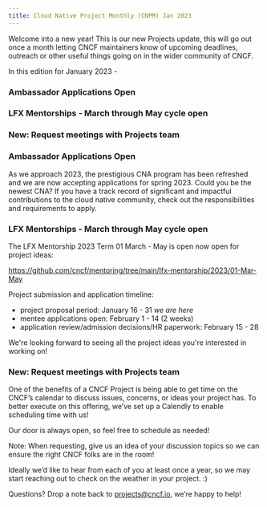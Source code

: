 ```yaml
---
title: Cloud Native Project Monthly (CNPM) Jan 2023 
---
```


Welcome into a new year! 
This is our new Projects update, this will go out once a month letting CNCF maintainers know of upcoming deadlines, outreach or other useful things going on in the wider community of CNCF.

In this edition for January 2023 - 
### Ambassador Applications Open
### LFX Mentorships - March through May cycle open 
### New: Request meetings with Projects team 



### Ambassador Applications Open

As we approach 2023, the prestigious CNA program has been refreshed and we are now accepting applications for spring 2023. Could you be the newest CNA? If you have a track record of significant and impactful contributions to the cloud native community, check out the responsibilities and requirements to apply. 


### LFX Mentorships - March through May cycle open 

The LFX Mentorship 2023 Term 01 March - May is open now open for project ideas:

https://github.com/cncf/mentoring/tree/main/lfx-mentorship/2023/01-Mar-May

Project submission and application timeline:

- project proposal period: January 16 - 31 *we are here*
- mentee applications open: February 1 - 14 (2 weeks)
- application review/admission decisions/HR paperwork: February 15 - 28


We're looking forward to seeing all the project ideas you're interested in working on!

### New: Request meetings with Projects team 

One of the benefits of a CNCF Project is being able to get time on the CNCF’s calendar to discuss issues, concerns, or ideas your project has. To better execute on this offering, we’ve set up a Calendly to enable scheduling time with us!

Our door is always open, so feel free to schedule as needed! 


Note: When requesting, give us an idea of your discussion topics so we can ensure the right CNCF folks are in the room!

Ideally we’d like to hear from each of you at least once a year, so we may start reaching out to check on the weather in your project. :) 


Questions? 
Drop a note back to projects@cncf.io, we’re happy to help! 
